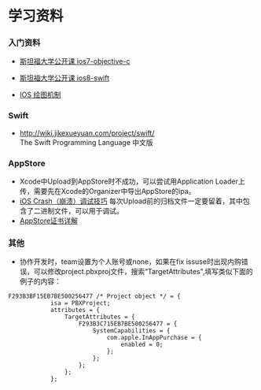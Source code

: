 # 学习资料
### 入门资料
- [斯坦福大学公开课 ios7-objective-c](http://open.163.com/special/opencourse/ios7.html)
- [斯坦福大学公开课 ios8-swift](http://open.163.com/special/opencourse/ios8.html)

- [IOS 绘图机制](http://www.cocoachina.com/industry/20140115/7703.html)

### Swift 
- http://wiki.jikexueyuan.com/project/swift/  
  The Swift Programming Language 中文版

### AppStore
- Xcode中Upload到AppStore时不成功，可以尝试用Application Loader上传，需要先在Xcode的Organizer中导出AppStore的ipa。
- [iOS Crash（崩溃）调试技巧](http://blog.csdn.net/studyrecord/article/details/7744809)   每次Upload前的归档文件一定要留着，其中包含了二进制文件，可以用于调试。
- [AppStore证书详解](http://blog.csdn.net/phunxm/article/details/42685597)

### 其他
- 协作开发时，team设置为个人账号或none，如果在fix issuse时出现内购错误，可以修改project.pbxproj文件，搜索“TargetAttributes",填写类似下面的例子的内容：
```
F293B3BF15EB7BE500256477 /* Project object */ = {
			isa = PBXProject;
			attributes = {
				TargetAttributes = {
					F293B3C715EB7BE500256477 = {
						SystemCapabilities = {
							com.apple.InAppPurchase = {
								enabled = 0;
							};
						};
					};
				};
			};
```